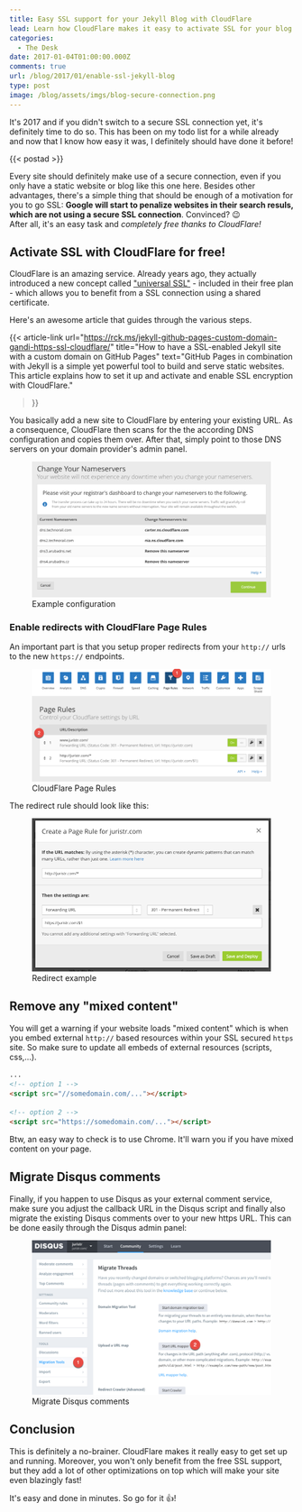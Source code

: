 ```yaml
---
title: Easy SSL support for your Jekyll Blog with CloudFlare
lead: Learn how CloudFlare makes it easy to activate SSL for your blog
categories:
  - The Desk
date: 2017-01-04T01:00:00.000Z
comments: true
url: /blog/2017/01/enable-ssl-jekyll-blog
type: post
image: /blog/assets/imgs/blog-secure-connection.png
---
```


<div class="article-intro">
  It's 2017 and if you didn't switch to a secure SSL connection yet, it's definitely time to do so. This has been on my todo list for a while already and now that I know how easy it was, I definitely should have done it before!
</div>

{{< postad >}}

Every site should definitely make use of a secure connection, even if you only have a static website or blog like this one here. Besides other advantages, there's a simple thing that should be enough of a motivation for you to go SSL: **Google will start to penalize websites in their search resuls, which are not using a secure SSL connection**. Convinced? :wink:  
After all, it's an easy task and _completely free thanks to CloudFlare!_

## Activate SSL with CloudFlare for free!

CloudFlare is an amazing service. Already years ago, they actually introduced a new concept called ["universal SSL"](https://blog.cloudflare.com/introducing-universal-ssl/) - included in their free plan - which allows you to benefit from a SSL connection using a shared certificate.

Here's an awesome article that guides through the various steps.

{{< article-link
	url="https://rck.ms/jekyll-github-pages-custom-domain-gandi-https-ssl-cloudflare/"
	title="How to have a SSL-enabled Jekyll site with a custom domain on GitHub Pages"
	text="GitHub Pages in combination with Jekyll is a simple yet powerful tool to build and serve static websites. This article explains how to set it up and activate and enable SSL encryption with CloudFlare."
>}}

You basically add a new site to CloudFlare by entering your existing URL. As a consequence, CloudFlare then scans for the the according DNS configuration and copies them over. After that, simply point to those DNS servers on your domain provider's admin panel.

<figure class="image--medium">
    <a href="/blog/assets/imgs/cloudflaredns.png" class="image--zoom">
        <img src="/blog/assets/imgs/cloudflaredns.png">
    </a>
    <figcaption>Example configuration</figcaption>
</figure>

### Enable redirects with CloudFlare Page Rules

An important part is that you setup proper redirects from your `http://` urls to the new `https://` endpoints.

<figure class="image--medium">
    <a href="/blog/assets/imgs/cloudflare-redirects.png" class="image--zoom">
        <img src="/blog/assets/imgs/cloudflare-redirects.png">
    </a>
    <figcaption>CloudFlare Page Rules</figcaption>
</figure>

The redirect rule should look like this:

<figure class="image--medium">
    <a href="/blog/assets/imgs/cloudflare-redirects-example.png" class="image--zoom">
        <img src="/blog/assets/imgs/cloudflare-redirects-example.png">
    </a>
    <figcaption>Redirect example</figcaption>
</figure>


## Remove any "mixed content"

You will get a warning if your website loads "mixed content" which is when you embed external `http://` based resources within your SSL secured `https` site. So make sure to update all embeds of external resources (scripts, css,...).

```html
...
<!-- option 1 -->
<script src="//somedomain.com/..."></script>

<!-- option 2 -->
<script src="https://somedomain.com/..."></script>
```

Btw, an easy way to check is to use Chrome. It'll warn you if you have mixed content on your page.

## Migrate Disqus comments

Finally, if you happen to use Disqus as your external comment service, make sure you adjust the callback URL in the Disqus script and finally also migrate the existing Disqus comments over to your new https URL. This can be done easily through the Disqus admin panel:

<figure class="image--medium">
    <a href="/blog/assets/imgs/disqus-comment-migration.png" class="image--zoom">
        <img src="/blog/assets/imgs/disqus-comment-migration.png">
    </a>
    <figcaption>Migrate Disqus comments</figcaption>
</figure>

## Conclusion

This is definitely a no-brainer. CloudFlare makes it really easy to get set up and running. Moreover, you won't only benefit from the free SSL support, but they add a lot of other optimizations on top which will make your site even blazingly fast! 

It's easy and done in minutes. So go for it :+1:!
